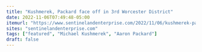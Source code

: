 ```yaml
---
title: "Kushmerek, Packard face off in 3rd Worcester District"
date: 2022-11-06T07:49:48-05:00
itemurl: "https://www.sentinelandenterprise.com/2022/11/06/kushmerek-packard-face-off-in-3rd-worcester-district/"
sites: "sentinelandenterprise.com"
tags: ["featured", "Michael Kushmerek", "Aaron Packard"]
draft: false
---
```


